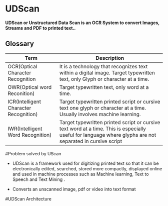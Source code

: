 # UDScan
**UDScan or Unstructured Data Scan is an OCR System to convert Images, Streams and PDF to printed text..**

## Glossary
| Term      | Description |
| ----------- | ----------- |
| OCR(Optical Character Recognition      | It is a technology that recognizes text within a digital image. Target typewritten text, only Glyph or character at a time. |
| OWR(Optical word Reconition)           | Target typewritten text, only word at a time.|
| ICR(Intelligent Character Recognition) | Target typewritten printed script or cursive text one glyph or character at a time. Usually involves machine learning.|
| IWR(Intelligent Word Recognition)      | Target typewritten printed script or cursive text word at a time. This is especially useful for language where glyphs are not separated in cursive script |


#Problem solved by UScan
* UDScan is a framework used for digitizing printed text so that it can be electronically edited, searched, stored more compactly, displayed online and used in machine processes such as Machine learning, Text to Speech and Text Mining .

* Converts an unscanned image, pdf or video into text format 

#UDScan Architecture
